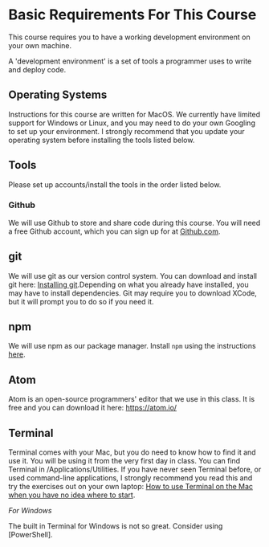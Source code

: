 # Basic Requirements For This Course

This course requires you to have a working development environment on your own machine.

A 'development environment' is a set of tools a programmer uses to write and deploy code.

## Operating Systems

Instructions for this course are written for MacOS. We currently have limited support for Windows or Linux, and you may need to do your own Googling to set up your environment. I strongly recommend that you update your operating system before installing the tools listed below.

## Tools

Please set up accounts/install the tools in the order listed below.

### Github

We will use Github to store and share code during this course. You will need a free
Github account, which you can sign up for at [Github.com](github.com).

## git

We will use git as our version control system. You can download and install git here: [Installing git](https://git-scm.com/book/en/v2/Getting-Started-Installing-Git).Depending on what you already have installed, you may have to install dependencies. Git may require you to download XCode, but it will prompt you to do so if you need it.

## npm

We will use npm as our package manager. Install `npm` using the instructions [here](https://www.npmjs.com/get-npm).

## Atom

Atom is an open-source programmers' editor that we use in this class. It is free and you can download it here: https://atom.io/

## Terminal

Terminal comes with your Mac, but you do need to know how to find it and use it. You will be using it from the very first day in class. You can find Terminal in /Applications/Utilities. If you have never seen Terminal before, or used command-line applications, I strongly recommend you read this and try the exercises out on  your own laptop: [How to use Terminal on the Mac when you have no idea where to start](https://www.imore.com/how-use-terminal-mac-when-you-have-no-idea-where-start).

*For Windows*

The built in Terminal for Windows is not so great. Consider using [PowerShell]. 
